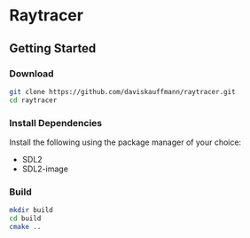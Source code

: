 # Raytracer

## Getting Started

### Download

```sh
git clone https://github.com/daviskauffmann/raytracer.git
cd raytracer
```

### Install Dependencies

Install the following using the package manager of your choice:

- SDL2
- SDL2-image

### Build

```sh
mkdir build
cd build
cmake ..
```

